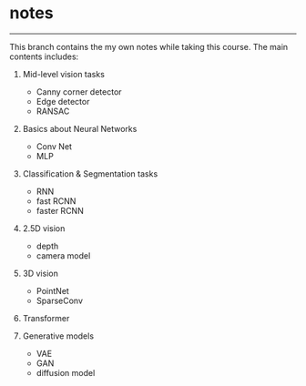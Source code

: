 # notes
---

This branch contains the my own notes while taking this course. The main contents includes:

1. Mid-level vision tasks
    - Canny corner detector
    - Edge detector 
    - RANSAC
  
2. Basics about Neural Networks
    - Conv Net
    - MLP
  
3. Classification & Segmentation tasks
    - RNN
    - fast RCNN
    - faster RCNN
  
4. 2.5D vision
    - depth
    - camera model
  
5. 3D vision
    - PointNet
    - SparseConv
  
6. Transformer

7. Generative models
    - VAE
    - GAN
    - diffusion model

